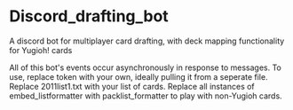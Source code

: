 # Discord_drafting_bot
A discord bot for multiplayer card drafting, with deck mapping functionality for Yugioh! cards

All of this bot's events occur asynchronously in response to messages. 
To use, replace token with your own, ideally pulling it from a seperate file.
Replace 2011list1.txt with your list of cards. 
Replace all instances of embed_listformatter with packlist_formatter to play with non-Yugioh cards.
